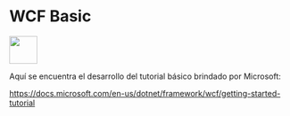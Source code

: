 # WCF Basic
<img src="https://santimacnet.files.wordpress.com/2010/12/wcf-logo.png" height="50" />

Aquí se encuentra el desarrollo del tutorial básico brindado por Microsoft:

https://docs.microsoft.com/en-us/dotnet/framework/wcf/getting-started-tutorial
